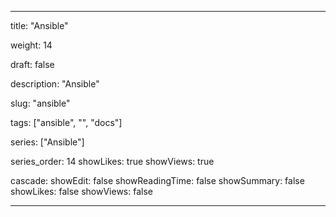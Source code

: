 ---

title: "Ansible"

weight: 14

draft: false

description: "Ansible"

slug: "ansible"

tags: ["ansible", "", "docs"]

series: ["Ansible"]

series_order: 14
showLikes: true
showViews: true

cascade:
  showEdit: false
  showReadingTime: false
  showSummary: false
  showLikes: false
  showViews: false

---